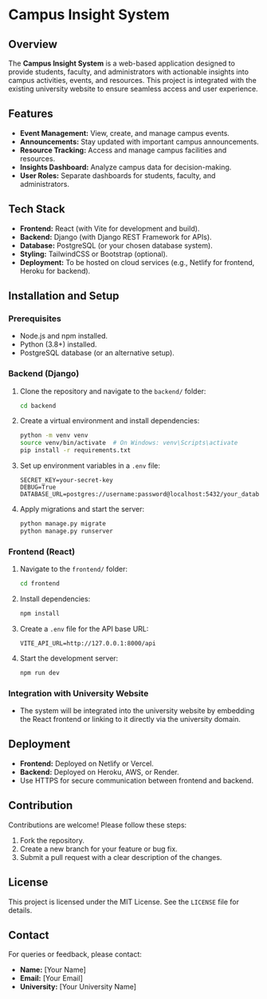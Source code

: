 # Campus Insight System

## Overview

The **Campus Insight System** is a web-based application designed to provide students, faculty, and administrators with actionable insights into campus activities, events, and resources. This project is integrated with the existing university website to ensure seamless access and user experience.

## Features

- **Event Management:** View, create, and manage campus events.
- **Announcements:** Stay updated with important campus announcements.
- **Resource Tracking:** Access and manage campus facilities and resources.
- **Insights Dashboard:** Analyze campus data for decision-making.
- **User Roles:** Separate dashboards for students, faculty, and administrators.

## Tech Stack

- **Frontend:** React (with Vite for development and build).
- **Backend:** Django (with Django REST Framework for APIs).
- **Database:** PostgreSQL (or your chosen database system).
- **Styling:** TailwindCSS or Bootstrap (optional).
- **Deployment:** To be hosted on cloud services (e.g., Netlify for frontend, Heroku for backend).

## Installation and Setup

### Prerequisites
- Node.js and npm installed.
- Python (3.8+) installed.
- PostgreSQL database (or an alternative setup).

### Backend (Django)
1. Clone the repository and navigate to the `backend/` folder:
   ```bash
   cd backend
   ```
2. Create a virtual environment and install dependencies:
   ```bash
   python -m venv venv
   source venv/bin/activate  # On Windows: venv\Scripts\activate
   pip install -r requirements.txt
   ```
3. Set up environment variables in a `.env` file:
   ```plaintext
   SECRET_KEY=your-secret-key
   DEBUG=True
   DATABASE_URL=postgres://username:password@localhost:5432/your_database
   ```
4. Apply migrations and start the server:
   ```bash
   python manage.py migrate
   python manage.py runserver
   ```

### Frontend (React)
1. Navigate to the `frontend/` folder:
   ```bash
   cd frontend
   ```
2. Install dependencies:
   ```bash
   npm install
   ```
3. Create a `.env` file for the API base URL:
   ```plaintext
   VITE_API_URL=http://127.0.0.1:8000/api
   ```
4. Start the development server:
   ```bash
   npm run dev
   ```

### Integration with University Website
- The system will be integrated into the university website by embedding the React frontend or linking to it directly via the university domain.

## Deployment
- **Frontend:** Deployed on Netlify or Vercel.
- **Backend:** Deployed on Heroku, AWS, or Render.
- Use HTTPS for secure communication between frontend and backend.

## Contribution
Contributions are welcome! Please follow these steps:
1. Fork the repository.
2. Create a new branch for your feature or bug fix.
3. Submit a pull request with a clear description of the changes.

## License
This project is licensed under the MIT License. See the `LICENSE` file for details.

## Contact
For queries or feedback, please contact:
- **Name:** [Your Name]
- **Email:** [Your Email]
- **University:** [Your University Name]